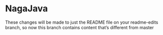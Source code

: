 # NagaJava

These changes will be made to just the README file on your readme-edits branch, so now this branch contains content that’s different from master
